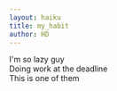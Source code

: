 ```yaml
---
layout: haiku
title: my_habit
author: HD
---
```


I'm so lazy guy<br>
Doing work at the deadline<br>
This is one of them<br>